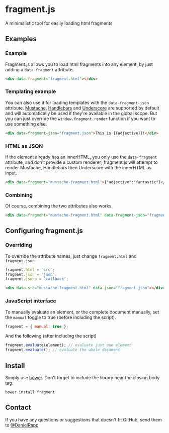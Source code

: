 fragment.js
========

A minimalistic tool for easily loading html fragments

Examples
---

### Example

Fragment.js allows you to load html fragments into any element, by just adding a `data-fragment` attribute.
```html
<div data-fragment="fragment.html"></div>
```

### Templating example

You can also use it for loading templates with the `data-fragment-json` attribute.
[Mustache](http://mustache.github.com/), [Handlebars](http://handlebarsjs.com/) and [Underscore](http://underscorejs.org/)
are supported by default and will automatically be used if they're available in the global scope.
But you can just override the `window.fragment.render` function if you want to use something else.

```html
<div data-fragment-json="fragment.json">This is {{adjective}}!</div>
```

### HTML as JSON

If the element already has an innerHTML, you only use the `data-fragment` attribute, and don't provide a custom renderer;
fragment.js will attempt to render Mustache, Handlebars then Underscore with the innerHTML as input.

```html
<div data-fragment="mustache-fragment.html">{"adjective":"fantastic"}</div>
```

### Combining

Of course, combining the two attributes also works.

```html
<div data-fragment="mustache-fragment.html" data-fragment-json="fragment.json"></div>
```

## Configuring fragment.js

### Overriding

To override the attribute names, just change `fragment.html` and `fragment.json`

```javascript
fragment.html = 'src';
fragment.json = 'json';
fragment.jsonp = 'callback';
```

```html
<div data-src="mustache-fragment.html" data-json="fragment.json"></div>
```

### JavaScript interface

To manually evaluate an element, or the complete document manually,
set the `manual` toggle to true (before including the script).

```javascript
fragment = { manual: true };
```

And the following (after including the script)

```javascript
fragment.evaluate(element); // evaluate just one element
fragment.evaluate(); // evaluate the whole document
```

Install
---

Simply use [bower](http://twitter.github.com/bower/). Don't forget to include the library near the closing body tag.
```
bower install fragment
```

Contact
---

If you have any questions or suggestions that doesn't fit GitHub, send them to [@DanielRapp](https://twitter.com/danielrapp)
